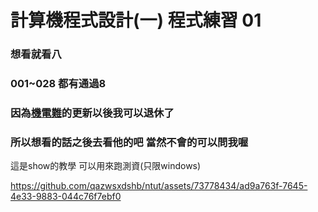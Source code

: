 # 計算機程式設計(一) 程式練習 01
### 想看就看八
### 001~028 都有通過8 
### 因為[機電難](https://github.com/WalkingMen666/NTUT-ComputerProgramming "游標顯示")的更新以後我可以退休了
### 所以想看的話之後去看他的吧 當然不會的可以問我喔

這是show的教學 可以用來跑測資(只限windows)

https://github.com/qazwsxdshb/ntut/assets/73778434/ad9a763f-7645-4e33-9883-044c76f7ebf0

